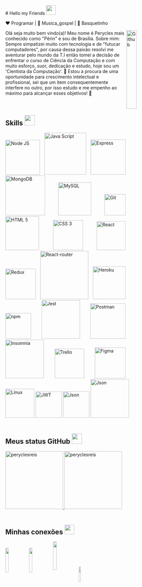 <div>
  # Hello my Friends <img height="30px" src="https://raw.githubusercontent.com/MartinHeinz/MartinHeinz/master/wave.gif" />

  ❤️ Programar | 🖤 Musica_gospel | 💙 Basquetinho
  <div>
    <img width="25%" align="right" alt="Github" src="https://cdn.dribbble.com/users/720825/screenshots/3253310/slim-jim-_dribbble_-_800x600_.gif" />
    <p align="left">
      Olá seja muito bem vindo(a)!
      Meu nome é Perycles mais conhecido como "Périn" e sou de Brasília.
      Sobre mim:
      Sempre simpatizei muito com tecnologia e de "futucar computadores", por causa dessa paixão resolvi me aventurar pelo mundo da T.I então tomei a decisão de enfrentar o curso de Ciência da Computação e com muito esforço, suor, dedicação e       
      estudo, hoje sou um 'Cientista da Computação'. 🚀
      Estou a procura de uma oportunidade para crescimento intelectual e profissional, sei que um item consequentemente interfere no outro, por isso estudo e me empenho ao máximo para alcançar esses objetivos! 🔖
    </p>
  </div>
</div>

</br>

<div align='justify'>
  <h2> Skills <img src = "https://media2.giphy.com/media/QssGEmpkyEOhBCb7e1/giphy.gif?cid=ecf05e47a0n3gi1bfqntqmob8g9aid1oyj2wr3ds3mg700bl&rid=giphy.gif" height = 32px> </h2>

  <img alt="Node JS" width="108px" src="https://img.shields.io/badge/Node%20Js-black?style=flat&logo=node.js&logoColor=#339933" />
  <img alt="Java Script" width="130px" src="https://img.shields.io/badge/JavaScript-black?style=flat&logo=JavaScript&logoColor=#F7DF1E" />
  <img alt="Express" width="109px" src="https://img.shields.io/badge/Express-black?style=flat&logo=Express&logoColor=#4EAA2" />
  <img alt="MongoDB" width="124px" src="https://img.shields.io/badge/MongoDB-black?style=flat&logo=MongoDB&logoColor=#4EAA2" />
  <img alt="MySQL" width="103px" src="https://img.shields.io/badge/MySQL-black?style=flat&logo=MySQL&logoColor=#4EAA2" />
  <img alt="Git" width="66px" src="https://img.shields.io/badge/Git-black?style=flat&logo=git&logoColor=#F05032" />
  <!-- <img alt="Sequelize" width="124px" src="https://img.shields.io/badge/Sequelize-black?style=flat&logo=sequelize&logoColor=#F05032" /> -->
  <img alt="HTML 5" width="105px" src="https://img.shields.io/badge/HTML%205-black?style=flat&logo=html5&logoColor=#E34F26" />
  <img alt="CSS 3" width="93px" src="https://img.shields.io/badge/CSS%203-black?style=flat&logo=css3&logoColor=blue" />
  <img alt="React" width="90px" src="https://img.shields.io/badge/React-black?style=flat&logo=react&logoColor=#61DAFB" />
  <img alt="Redux" width="95px" src="https://img.shields.io/badge/Redux-black?style=flat&logo=redux&logoColor=violet" />
  <img alt="React-router" width="150px" src="https://img.shields.io/badge/React_Router-black?style=flat&logo=react-router">  
  <img alt="Heroku" width="102px" src="https://img.shields.io/badge/Heroku-black?style=flat&logo=heroku&logoColor=purple" />
  <img alt="npm" width="80px" src="https://img.shields.io/badge/npm-black?style=flat&logo=npm&logoColor=white">
  <img alt="Jest" width="120px" src="https://img.shields.io/badge/Jest%20Code-black?style=flat&logo=jest&logoColor=red" />
  <img alt="Postman" width="110px" src="https://img.shields.io/badge/Postman-black?style=flat&logo=Postman">
  <img alt="Insomnia" width="120px" src="https://img.shields.io/badge/Insomnia-black?style=flat&logo=Insomnia&logoColor=violet">
  <img alt="Trello" width="92px" src="https://img.shields.io/badge/Trello-black?style=flat&logo=trello&logoColor=blue" />
  <img alt="Figma" width="96px" src="https://img.shields.io/badge/Figma-black?style=flat&logo=figma&logoColor=#F24E1E" />
  <img alt="Linux" width="90px" src="https://img.shields.io/badge/Linux-black?style=flat&logo=linux&logoColor=#FCC624" />
  <img alt="JWT" width="82px" src="https://img.shields.io/badge/JWT-black?style=flat&logo=JSON%20web%20tokens">
  <img alt="Json" width="82px" src="https://img.shields.io/badge/json-black?style=flat&logo=json">
  <img alt="Json" width="120px" src="https://img.shields.io/badge/NESTJS-black?style=style=flat&logo=nestjs&logoColor=red">
</div>

</br>

<div align='justify'>
<h2> Meus status GitHub <img src='https://media1.giphy.com/media/du3J3cXyzhj75IOgvA/giphy.gif?cid=ecf05e47x2g034i9pzwtzzsd3xgg2w9nr94t4tflbbgo3008&rid=giphy.gif' height='32px'> </h2>

<a href="https://github.com/peryclesreis">
  <img height="180em" src="https://github-readme-stats.vercel.app/api?username=Peryclesreis&count_private=true&show_icons=true&theme=dark" alt="peryclesreis"/>
  <img height="180em" src="https://github-readme-stats.vercel.app/api/top-langs?username=Peryclesreis&show_icons=true&locale=en&layout=compact&theme=dark" alt="peryclesreis"/>
</a>
</div>

</br>

<div align='justify'>

  ## Minhas conexões <img src='https://raw.githubusercontent.com/ShahriarShafin/ShahriarShafin/main/Assets/handshake.gif' height="30px">

  <a href = 'https://www.facebook.com/perycles.ali.7'> <img width = '14%' align= 'center' src="https://img.shields.io/badge/facebook-%23333?style=for-the-badge&logo=facebook&logoColor=blue"/></a> 
  <a href = 'https://www.linkedin.com/in/perycles-floriano'> <img width = '14%' align= 'center' src="https://img.shields.io/badge/-LinkedIn-%23333?style=for-the-badge&logo=linkedin&logoColor=blue"/></a> 
  <a href = 'https://www.instagram.com/peryclesreis/'> <img width = '15%' align= 'center' src="https://img.shields.io/badge/-Instagram-%23333?style=for-the-badge&logo=instagram&logoColor=red"/></a>
  <a href = 'mailto:peycles@gmail.com'> <img width = '11%' align= 'center' src="https://img.shields.io/badge/-Gmail-%23333?style=for-the-badge&logo=gmail&logoColor=red"/></a>
</div>

